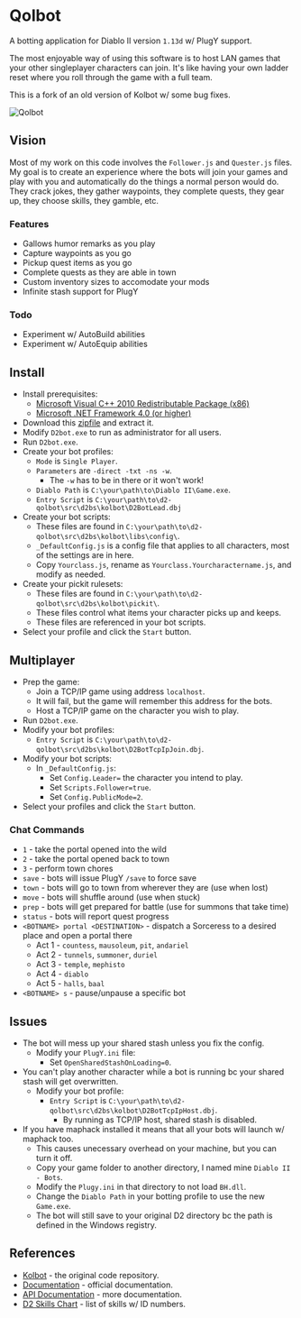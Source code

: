 # Qolbot

A botting application for Diablo II version ``1.13d`` w/ PlugY support.

The most enjoyable way of using this software is to host LAN games that your other singleplayer characters can join.  It's like having your own ladder reset where you roll through the game with a full team.

This is a fork of an old version of Kolbot w/ some bug fixes.

![Qolbot](https://i.imgur.com/xJqNewn.png)

## Vision

Most of my work on this code involves the ``Follower.js`` and ``Quester.js`` files.  My goal is to create an experience where the bots will join your games and play with you and automatically do the things a normal person would do.  They crack jokes, they gather waypoints, they complete quests, they gear up, they choose skills, they gamble, etc.

### Features

- Gallows humor remarks as you play
- Capture waypoints as you go
- Pickup quest items as you go
- Complete quests as they are able in town
- Custom inventory sizes to accomodate your mods
- Infinite stash support for PlugY

### Todo

- Experiment w/ AutoBuild abilities
- Experiment w/ AutoEquip abilities

## Install

- Install prerequisites:
	- [Microsoft Visual C++ 2010 Redistributable Package (x86)](https://www.microsoft.com/en-us/download/details.aspx?id=5555)
	- [Microsoft .NET Framework 4.0 (or higher)](https://dotnet.microsoft.com/download/dotnet-framework)
- Download this [zipfile](https://github.com/whipowill/d2-qolbot/archive/master.zip) and extract it.
- Modify ``D2bot.exe`` to run as administrator for all users.
- Run ``D2bot.exe``.
- Create your bot profiles:
	- ``Mode`` is ``Single Player``.
	- ``Parameters`` are ``-direct -txt -ns -w``.
		- The ``-w`` has to be in there or it won't work!
	- ``Diablo Path`` is ``C:\your\path\to\Diablo II\Game.exe``.
	- ``Entry Script`` is ``C:\your\path\to\d2-qolbot\src\d2bs\kolbot\D2BotLead.dbj``
- Create your bot scripts:
	- These files are found in ``C:\your\path\to\d2-qolbot\src\d2bs\kolbot\libs\config\``.
	- ``_DefaultConfig.js`` is a config file that applies to all characters, most of the settings are in here.
	- Copy ``Yourclass.js``, rename as ``Yourclass.Yourcharactername.js``, and modify as needed.
- Create your pickit rulesets:
	- These files are found in ``C:\your\path\to\d2-qolbot\src\d2bs\kolbot\pickit\``.
	- These files control what items your character picks up and keeps.
	- These files are referenced in your bot scripts.
- Select your profile and click the ``Start`` button.

## Multiplayer

- Prep the game:
	- Join a TCP/IP game using address ``localhost``.
	- It will fail, but the game will remember this address for the bots.
	- Host a TCP/IP game on the character you wish to play.
- Run ``D2bot.exe``.
- Modify your bot profiles:
	- ``Entry Script`` is ``C:\your\path\to\d2-qolbot\src\d2bs\kolbot\D2BotTcpIpJoin.dbj``.
- Modify your bot scripts:
	- In ``_DefaultConfig.js``:
		- Set ``Config.Leader=`` the character you intend to play.
		- Set ``Scripts.Follower=true``.
		- Set ``Config.PublicMode=2``.
- Select your profiles and click the ``Start`` button.

### Chat Commands

- ``1`` - take the portal opened into the wild
- ``2`` - take the portal opened back to town
- ``3`` - perform town chores
- ``save`` - bots will issue PlugY ``/save`` to force save
- ``town`` - bots will go to town from wherever they are (use when lost)
- ``move`` - bots will shuffle around (use when stuck)
- ``prep`` - bots will get prepared for battle (use for summons that take time)
- ``status`` - bots will report quest progress
- ``<BOTNAME> portal <DESTINATION>`` - dispatch a Sorceress to a desired place and open a portal there
	- Act 1 - ``countess``, ``mausoleum``, ``pit``, ``andariel``
	- Act 2 - ``tunnels``, ``summoner``, ``duriel``
	- Act 3 - ``temple``, ``mephisto``
	- Act 4 - ``diablo``
	- Act 5 - ``halls``, ``baal``
- ``<BOTNAME> s`` - pause/unpause a specific bot

## Issues

- The bot will mess up your shared stash unless you fix the config.
	- Modify your ``PlugY.ini`` file:
		- Set ``OpenSharedStashOnLoading=0``.
- You can't play another character while a bot is running bc your shared stash will get overwritten.
	- Modify your bot profile:
		- ``Entry Script`` is ``C:\your\path\to\d2-qolbot\src\d2bs\kolbot\D2BotTcpIpHost.dbj``.
			- By running as TCP/IP host, shared stash is disabled.
- If you have maphack installed it means that all your bots will launch w/ maphack too.
	- This causes unecessary overhead on your machine, but you can turn it off.
	- Copy your game folder to another directory, I named mine ``Diablo II - Bots``.
	- Modify the ``Plugy.ini`` in that directory to not load ``BH.dll``.
	- Change the ``Diablo Path`` in your botting profile to use the new ``Game.exe``.
	- The bot will still save to your original D2 directory bc the path is defined in the Windows registry.

## References

- [Kolbot](https://github.com/kolton/d2bot-with-kolbot/tree/patch-113d-core15) - the original code repository.
- [Documentation](https://github.com/blizzhackers/documentation/blob/master/kolbot/Hotkeys.md/#hotkeys) - official documentation.
- [API Documentation](https://github.com/noah-/d2bs) - more documentation.
- [D2 Skills Chart](https://user.xmission.com/~trevin/DiabloIIv1.09_Skills.html) - list of skills w/ ID numbers.